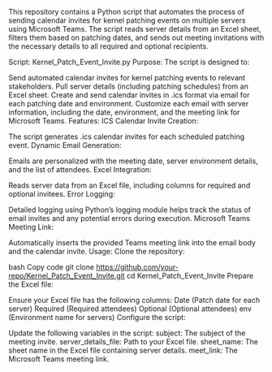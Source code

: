This repository contains a Python script that automates the process of sending calendar invites for kernel patching events on multiple servers using Microsoft Teams. The script reads server details from an Excel sheet, filters them based on patching dates, and sends out meeting invitations with the necessary details to all required and optional recipients.

Script: Kernel_Patch_Event_Invite.py
Purpose:
The script is designed to:

Send automated calendar invites for kernel patching events to relevant stakeholders.
Pull server details (including patching schedules) from an Excel sheet.
Create and send calendar invites in .ics format via email for each patching date and environment.
Customize each email with server information, including the date, environment, and the meeting link for Microsoft Teams.
Features:
ICS Calendar Invite Creation:

The script generates .ics calendar invites for each scheduled patching event.
Dynamic Email Generation:

Emails are personalized with the meeting date, server environment details, and the list of attendees.
Excel Integration:

Reads server data from an Excel file, including columns for required and optional invitees.
Error Logging:

Detailed logging using Python’s logging module helps track the status of email invites and any potential errors during execution.
Microsoft Teams Meeting Link:

Automatically inserts the provided Teams meeting link into the email body and the calendar invite.
Usage:
Clone the repository:

bash
Copy code
git clone https://github.com/your-repo/Kernel_Patch_Event_Invite.git
cd Kernel_Patch_Event_Invite
Prepare the Excel file:

Ensure your Excel file has the following columns:
Date (Patch date for each server)
Required (Required attendees)
Optional (Optional attendees)
env (Environment name for servers)
Configure the script:

Update the following variables in the script:
subject: The subject of the meeting invite.
server_details_file: Path to your Excel file.
sheet_name: The sheet name in the Excel file containing server details.
meet_link: The Microsoft Teams meeting link.
